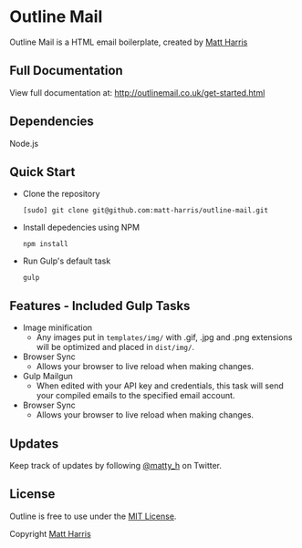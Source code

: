# Outline Mail
Outline Mail is a HTML email boilerplate, created by [Matt Harris](https://twitter.com/matty_h)

## Full Documentation
View full documentation at: http://outlinemail.co.uk/get-started.html

## Dependencies
Node.js

## Quick Start

- Clone the repository
  ```
  [sudo] git clone git@github.com:matt-harris/outline-mail.git
  ```
- Install depedencies using NPM
  ```
  npm install
  ```
- Run Gulp's default task
  ```
  gulp
  ```

## Features - Included Gulp Tasks

- Image minification
  - Any images put in ```templates/img/``` with .gif, .jpg and .png extensions will be optimized and placed in ```dist/img/```.
- Browser Sync
  - Allows your browser to live reload when making changes.
- Gulp Mailgun
  - When edited with your API key and credentials, this task will send your compiled emails to the specified email account.
- Browser Sync
  - Allows your browser to live reload when making changes.

## Updates

Keep track of updates by following [@matty_h](https://twitter.com/matty_h) on Twitter.

## License

Outline is free to use under the [MIT License](LICENSE).

Copyright [Matt Harris](http://www.matt-harris.net)